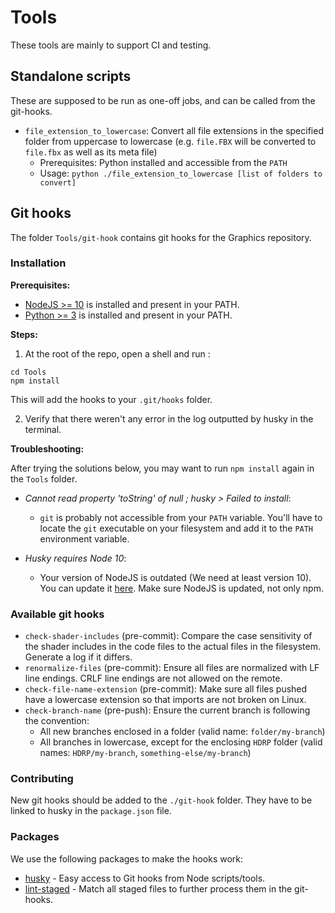 # Tools

These tools are mainly to support CI and testing.

## Standalone scripts

These are supposed to be run as one-off jobs, and can be called from the git-hooks.

- `file_extension_to_lowercase`: Convert all file extensions in the specified folder from uppercase to lowercase (e.g. `file.FBX` will be converted to `file.fbx` as well as its meta file)
	- Prerequisites: Python installed and accessible from the `PATH`
	- Usage: `python ./file_extension_to_lowercase [list of folders to convert]`


## Git hooks

The folder `Tools/git-hook` contains git hooks for the Graphics repository. 

### Installation

**Prerequisites:**
- [NodeJS >= 10](https://nodejs.org/en/) is installed and present in your PATH.
- [Python >= 3](https://www.python.org/downloads/) is installed and present in your PATH.

**Steps:**

1. At the root of the repo, open a shell and run : 
```
cd Tools
npm install
```
This will add the hooks to your `.git/hooks` folder.

2. Verify that there weren't any error in the log outputted by husky in the terminal.

**Troubleshooting:**

After trying the solutions below, you may want to run `npm install` again in the `Tools` folder.

- _Cannot read property 'toString' of null ; husky > Failed to install_:
	- `git` is probably not accessible from your `PATH` variable. You'll have to locate the `git` executable on your filesystem and add it to the `PATH` environment variable.

- _Husky requires Node 10_:
	- Your version of NodeJS is outdated (We need at least version 10). You can update it [here](https://nodejs.org/en/download/). Make sure NodeJS is updated, not only npm.

### Available git hooks
- `check-shader-includes` (pre-commit): Compare the case sensitivity of the shader includes in the code files to the actual files in the filesystem. Generate a log if it differs.
- `renormalize-files` (pre-commit): Ensure all files are normalized with LF line endings. CRLF line endings are not allowed on the remote.
- `check-file-name-extension` (pre-commit): Make sure all files pushed have a lowercase extension so that imports are not broken on Linux.
- `check-branch-name` (pre-push): Ensure the current branch is following the convention:
	- All new branches enclosed in a folder (valid name: `folder/my-branch`)
	- All branches in lowercase, except for the enclosing `HDRP` folder (valid names: `HDRP/my-branch`, `something-else/my-branch`)

### Contributing

New git hooks should be added to the `./git-hook` folder. They have to be linked to husky in the `package.json` file.

### Packages

We use the following packages to make the hooks work:
- [husky](https://github.com/typicode/husky) - Easy access to Git hooks from Node scripts/tools.
- [lint-staged](https://github.com/okonet/lint-staged) - Match all staged files to further process them in the git-hooks.
